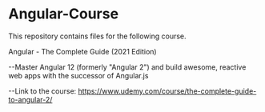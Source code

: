 # Angular-Course

This repository contains files for the following course.

Angular - The Complete Guide (2021 Edition)
  
--Master Angular 12 (formerly "Angular 2") and build awesome, reactive web apps with the successor of Angular.js

--Link to the course: https://www.udemy.com/course/the-complete-guide-to-angular-2/
